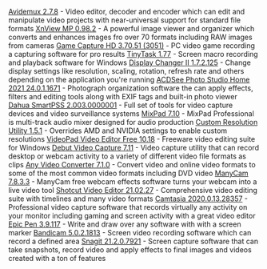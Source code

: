 [Avidemux 2.7.8](https://avidemux.en.lo4d.com/windows "Avidemux 2.7.8") - Video editor, decoder and encoder which can edit and manipulate video projects with near-universal support for standard file formats
[XnView MP 0.98.2](https://xnview-mp.en.lo4d.com/windows "XnView MP 0.98.2") - A powerful image viewer and organizer which converts and enhances images fro over 70 formats including RAW images from cameras
[Game Capture HD 3.70.51 (3051)](https://game-capture-hd.en.lo4d.com/windows "Game Capture HD 3.70.51 (3051)") - PC video game recording a capturing software for pro results
[TinyTask 1.77](https://tinytask.en.lo4d.com/windows "TinyTask 1.77") - Screen macro recording and playback software for Windows
[Display Changer II 1.7.2.125](https://display-changer-ii.en.lo4d.com/windows "Display Changer II 1.7.2.125") - Change display settings like resolution, scaling, rotation, refresh rate and others depending on the application you're running
[ACDSee Photo Studio Home 2021 24.0.1.1671](https://acdsee-9-photo-manager.en.lo4d.com/windows "ACDSee Photo Studio Home 2021 24.0.1.1671") - Photograph organization software the can apply effects, filters and editing tools along with EXIF tags and built-in photo viewer
[Dahua SmartPSS 2.003.0000001](https://dahua-smartpss.en.lo4d.com/windows "Dahua SmartPSS 2.003.0000001") - Full set of tools for video capture devices and video surveillance systems
[MixPad 7.10](https://mixpad-audio-editor.en.lo4d.com/windows "MixPad 7.10") - MixPad Professional is multi-track audio mixer designed for audio production
[Custom Resolution Utility 1.5.1](https://custom-resolution-utility.en.lo4d.com/windows "Custom Resolution Utility 1.5.1") - Overrides AMD and NVIDIA settings to enable custom resolutions
[VideoPad Video Editor Free 10.18](https://videopad-free.en.lo4d.com/windows "VideoPad Video Editor Free 10.18") - Freeware video editing suite for Windows
[Debut Video Capture 7.11](https://debut-video-capture.en.lo4d.com/windows "Debut Video Capture 7.11") - Video capture utility that can record desktop or webcam activity to a variety of different video file formats as clips
[Any Video Converter 7.1.0](https://any-video-converter.en.lo4d.com/windows "Any Video Converter 7.1.0") - Convert video and online video formats to some of the most common video formats including DVD video
[ManyCam 7.8.3.3](https://manycam.en.lo4d.com/windows "ManyCam 7.8.3.3") - ManyCam free webcam effects software turns your webcam into a live video tool
[Shotcut Video Editor 21.02.27](https://shotcut-video-editor.en.lo4d.com/windows "Shotcut Video Editor 21.02.27") - Comprehensive video editing suite with timelines and many video formats
[Camtasia 2020.0.13.28357](https://camtasia-studio.en.lo4d.com/windows "Camtasia 2020.0.13.28357") - Professional video capture software that records virtually any activity on your monitor including gaming and screen activity with a great video editor
[Epic Pen 3.9.117](https://epic-pen.en.lo4d.com/windows "Epic Pen 3.9.117") - Write and draw over any software with with a screen marker
[Bandicam 5.0.2.1813](https://bandicam.en.lo4d.com/windows "Bandicam 5.0.2.1813") - Screen video recording software which can record a defined area
[Snagit 21.2.0.7921](https://snagit.en.lo4d.com/windows "Snagit 21.2.0.7921") - Screen capture software that can take snapshots, record video and apply effects to final images and videos created with a ton of features
